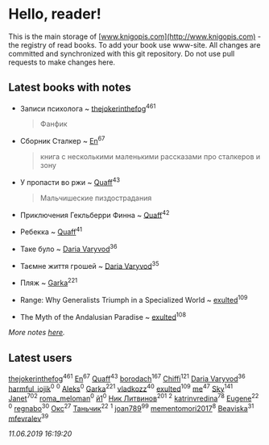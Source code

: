 # Hello, reader!
This is the main storage of [www.knigopis.com](http://www.knigopis.com) - the registry of read books.
To add your book use www-site. All changes are committed and synchronized with this git repository.
Do not use pull requests to make changes here.


## Latest books with notes
* Записи психолога ~ [thejokerinthefog](users/317/317244423-vkontakte)<sup>461</sup>
    > Фанфик

* Сборник Сталкер ~ [En](users/333/333646551-vkontakte)<sup>67</sup>
    > книга с несколькими маленькими рассказами про сталкеров и зону

* У пропасти во ржи ~ [Quaff](users/122/12267158-vkontakte)<sup>43</sup>
    > Мальчишеские пиздострадания

* Приключения Гекльберри Финна ~ [Quaff](users/122/12267158-vkontakte)<sup>42</sup>

* Ребекка ~ [Quaff](users/122/12267158-vkontakte)<sup>41</sup>

* Таке було ~ [Daria Varyvod](users/829/829893410524253-facebook)<sup>36</sup>

* Таємне життя грошей ~ [Daria Varyvod](users/829/829893410524253-facebook)<sup>35</sup>

* Пляж ~ [Garka](users/115/115753719718250012620-google)<sup>221</sup>

* Range: Why Generalists Triumph in a Specialized World ~ [exulted](users/100/100599204551896265722-google)<sup>109</sup>

* The Myth of the Andalusian Paradise ~ [exulted](users/100/100599204551896265722-google)<sup>108</sup>


_More notes [here](latest_books_with_notes.md)._


## Latest users
[thejokerinthefog](users/317/317244423-vkontakte)<sup>461</sup> 
[En](users/333/333646551-vkontakte)<sup>67</sup> 
[Quaff](users/122/12267158-vkontakte)<sup>43</sup> 
[borodach](users/157/15706320-vkontakte)<sup>167</sup> 
[Chiffi](users/105/105831994080785626680-google)<sup>121</sup> 
[Daria Varyvod](users/829/829893410524253-facebook)<sup>36</sup> 
[harmful_iojik](users/742/74201901-vkontakte)<sup>0</sup> 
[](users/117/117525336121885011584-google)<sup>0</sup> 
[Aleks](users/106/106983266780546745776-google)<sup>0</sup> 
[Garka](users/115/115753719718250012620-google)<sup>221</sup> 
[vladkozz](users/572/57239276-vkontakte)<sup>40</sup> 
[exulted](users/100/100599204551896265722-google)<sup>109</sup> 
[me](users/381/381417697-yandex)<sup>47</sup> 
[Sky](users/118/118049897850017649660-google)<sup>141</sup> 
[Janet](users/108/108113656204404967440-google)<sup>702</sup> 
[roma_meloman](users/207/207896276-vkontakte)<sup>0</sup> 
[й1](users/202/202234967408363-facebook)<sup>0</sup> 
[Ник Литвинов](users/241/241974816-vkontakte)<sup>201</sup> 
[](users/110/110931306939441771638-google)<sup>2</sup> 
[katrinvredina](users/233/2336755-vkontakte)<sup>78</sup> 
[Eugene](users/695/695244810674916-facebook)<sup>22</sup> 
[](users/118/118178474749808643951-google)<sup>0</sup> 
[regnabo](users/870/870059322-yandex)<sup>30</sup> 
[Окс](users/102/102536471289425216982-google)<sup>27</sup> 
[Таньчик](users/209/2096581563762610-facebook)<sup>22</sup> 
[](users/107/107170915323495140313-google)<sup>1</sup> 
[joan789](users/240/2401650-vkontakte)<sup>99</sup> 
[mementomori2017](users/431/431794049-vkontakte)<sup>8</sup> 
[Beaviska](users/102/10202544960024508-facebook)<sup>31</sup> 
[mfevralev](users/140/140966150-vkontakte)<sup>39</sup> 


_11.06.2019 16:19:20_
